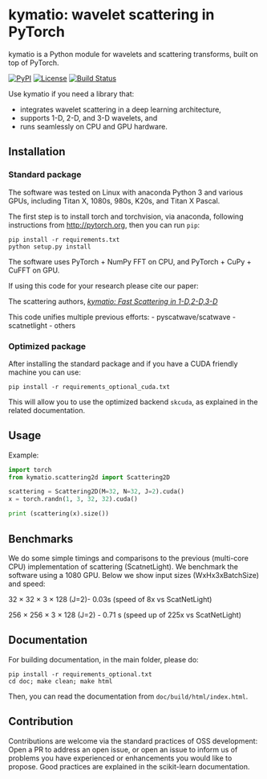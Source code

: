 kymatio: wavelet scattering in PyTorch
======================================

kymatio is a Python module for wavelets and scattering transforms, built on top of PyTorch.

[![PyPI](https://img.shields.io/badge/python-3.6-blue.svg)]()
[![License](https://img.shields.io/badge/License-BSD%203--Clause-blue.svg)](https://opensource.org/licenses/BSD-3-Clause)
[![Build Status](https://travis-ci.org/kymatio/kymatio.svg?branch=master)](https://travis-ci.org/kymatio/kymatio)


Use kymatio if you need a library that:
* integrates wavelet scattering in a deep learning architecture,
* supports 1-D, 2-D, and 3-D wavelets, and
* runs seamlessly on CPU and GPU hardware.


## Installation

### Standard package

The software was tested on Linux with anaconda Python 3 and
various GPUs, including Titan X, 1080s, 980s, K20s, and Titan X Pascal.

The first step is to install torch and torchvision, via anaconda, following instructions from
<http://pytorch.org>, then you can run `pip`:


```
pip install -r requirements.txt
python setup.py install
```

The software uses PyTorch + NumPy FFT on CPU, and PyTorch + CuPy + CuFFT on GPU.


If using this code for your research please cite our paper:

The scattering authors, [*kymatio: Fast Scattering in 1-D,2-D,3-D*]()

This code unifies multiple previous efforts:
    - pyscatwave/scatwave
    - scatnetlight 
    - others

### Optimized package

After installing the standard package and if you have a CUDA friendly machine you can use:

```
pip install -r requirements_optional_cuda.txt
```

This will allow you to use the optimized backend `skcuda`, as explained in the related documentation.
    

## Usage

Example:

```python
import torch
from kymatio.scattering2d import Scattering2D

scattering = Scattering2D(M=32, N=32, J=2).cuda()
x = torch.randn(1, 3, 32, 32).cuda()

print (scattering(x).size())
```

## Benchmarks
We do some simple timings and comparisons to the previous (multi-core CPU) implementation of scattering (ScatnetLight). We benchmark the software using a 1080 GPU. Below we show input sizes (WxHx3xBatchSize) and speed:

32 × 32 × 3 × 128 (J=2)- 0.03s (speed of 8x vs ScatNetLight)

256 × 256 × 3 × 128 (J=2) - 0.71 s (speed up of 225x vs ScatNetLight)


## Documentation

For building documentation, in the main folder, please do:

```
pip install -r requirements_optional.txt
cd doc; make clean; make html
```

Then, you can read the documentation from `doc/build/html/index.html`.

## Contribution

Contributions are welcome via the standard practices of OSS development: Open a PR to address an open issue, or open an issue to inform us of problems you have experienced or enhancements you would like to propose. Good practices are explained in the scikit-learn documentation.




